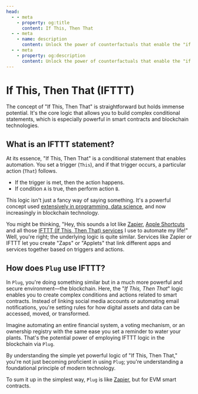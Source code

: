 ```yaml
---
head:
  - - meta
    - property: og:title
      content: If This, Then That
  - - meta
    - name: description
      content: Unlock the power of counterfactuals that enable the "if this, then that" logic of pins.
  - - meta
    - property: og:description
      content: Unlock the power of counterfactuals that enable the "if this, then that" logic of pins.
---
```


# If This, Then That (IFTTT)

The concept of "If This, Then That" is straightforward but holds immense potential. It's the core logic that allows you to build complex conditional statements, which is especially powerful in smart contracts and blockchain technologies.

## What is an IFTTT statement?

At its essence, "If This, Then That" is a conditional statement that enables automation. You set a trigger (`This`), and if that trigger occurs, a particular action (`That`) follows.

- If the trigger is met, then the action happens.
- If condition `A` is true, then perform action `B`.

This logic isn't just a fancy way of saying something. It's a powerful concept used [extensively in programming, data science](https://en.wikipedia.org/wiki/Object-capability_model), and now increasingly in blockchain technology.

You might be thinking, "Hey, this sounds a lot like [Zapier](https://zapier.com/), [Apple Shortcuts](https://apps.apple.com/us/app/shortcuts/id915249334) and all those [IFTTT (If This, Then That) services](https://ifttt.com/) I use to automate my life!" Well, you're right; the underlying logic is quite similar. Services like Zapier or IFTTT let you create "Zaps" or "Applets" that link different apps and services together based on triggers and actions.

## How does `Plug` use IFTTT?

In `Plug`, you're doing something similar but in a much more powerful and secure environment—the blockchain. Here, the "_If This, Then That_" logic enables you to create complex conditions and actions related to smart contracts. Instead of linking social media accounts or automating email notifications, you're setting rules for how digital assets and data can be accessed, moved, or transformed.

Imagine automating an entire financial system, a voting mechanism, or an ownership registry with the same ease you set a reminder to water your plants. That's the potential power of employing IFTTT logic in the blockchain via `Plug`.

By understanding the simple yet powerful logic of "If This, Then That," you're not just becoming proficient in using `Plug`; you're understanding a foundational principle of modern technology.

To sum it up in the simplest way, `Plug` is like [Zapier](https://zapier.com), but for EVM smart contracts.
